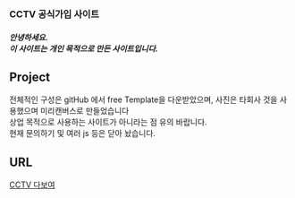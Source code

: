 <p align="center">
  <h3>CCTV 공식가입 사이트</h3>
</p>

<p align="center">
<h5>안녕하세요.<br>이 사이트는 개인 목적으로 만든 사이트입니다.</h5>
</p>

## Project
전체적인 구성은 gitHub 에서 free Template을 다운받았으며, 사진은 타회사 것을 사용했으며 미리캔버스로 만들었습니다 <br>
상업 목적으로 사용하는 사이트가 아니라는 점 유의 바랍니다. <br>
현재 문의하기 및 여러 js 등은 닫아 놨습니다.

## URL
[CCTV 다보여](https://4off4.github.io/cctvProject/)
